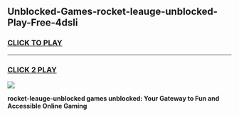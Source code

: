 
## Unblocked-Games-rocket-leauge-unblocked-Play-Free-4dsli
<h3>
<a href="https://premium76.site?title=rocket-leauge-unblocked&ref=20M">CLICK TO PLAY</a></h3>
<hr>

<h3>
<a href="https://premium76.site?title=rocket-leauge-unblocked&ref=20M">CLICK 2 PLAY</a>
  
</h3>

<a href="https://premium76.site?title=rocket-leauge-unblocked&ref=19M"><img src="https://clearcache.store/games.png"></a>


**rocket-leauge-unblocked games unblocked: Your Gateway to Fun and Accessible Online Gaming**
